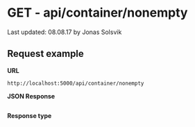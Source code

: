 # GET - api/container/nonempty

Last updated: 08.08.17 by Jonas Solsvik

## Request example 
**URL**

```url
http://localhost:5000/api/container/nonempty
``` 


**JSON Response**
```json

```

**Response type**
```cs

```
